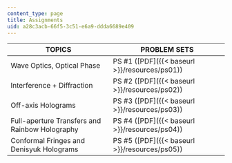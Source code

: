 ```yaml
---
content_type: page
title: Assignments
uid: a28c3acb-66f5-3c51-e6a9-ddda6689e409
---
```


| TOPICS | PROBLEM SETS |
| --- | --- |
| Wave Optics, Optical Phase | PS #1 ([PDF]({{< baseurl >}}/resources/ps01)) |
| Interference + Diffraction | PS #2 ([PDF]({{< baseurl >}}/resources/ps02)) |
| Off-axis Holograms | PS #3 ([PDF]({{< baseurl >}}/resources/ps03)) |
| Full-aperture Transfers and Rainbow Holography | PS #4 ([PDF]({{< baseurl >}}/resources/ps04)) |
| Conformal Fringes and Denisyuk Holograms | PS #5 ([PDF]({{< baseurl >}}/resources/ps05))